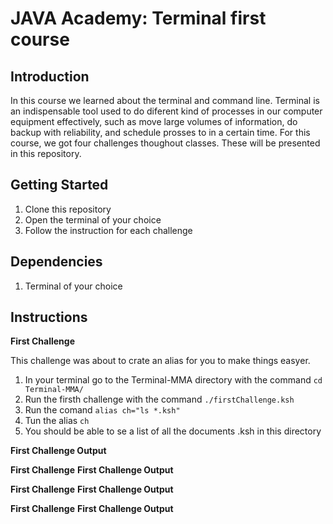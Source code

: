 # JAVA Academy: Terminal first course

## Introduction

In this course we learned about the terminal and command line. Terminal is an indispensable tool used to do diferent kind of processes in our computer equipment effectively, such as move large volumes of information, do backup with reliability, and schedule prosses to in a certain time. For this course, we got four challenges thoughout classes. These will be presented in this repository.

## Getting Started

1. Clone this repository
2. Open the terminal of your choice
3. Follow the instruction for each challenge

## Dependencies

1. Terminal of your choice

## Instructions

**First Challenge**

This challenge was about to crate an alias for you to make things easyer.

1. In your terminal go to the Terminal-MMA directory with the command `cd Terminal-MMA/`
2. Run the firsth challenge with the command `./firstChallenge.ksh`
3. Run the comand `alias ch="ls *.ksh"`
4. Tun the alias `ch`
5. You should be able to se a list of all the documents .ksh in this directory

**First Challenge Output**


**First Challenge**
**First Challenge Output**

**First Challenge**
**First Challenge Output**

**First Challenge**
**First Challenge Output**
